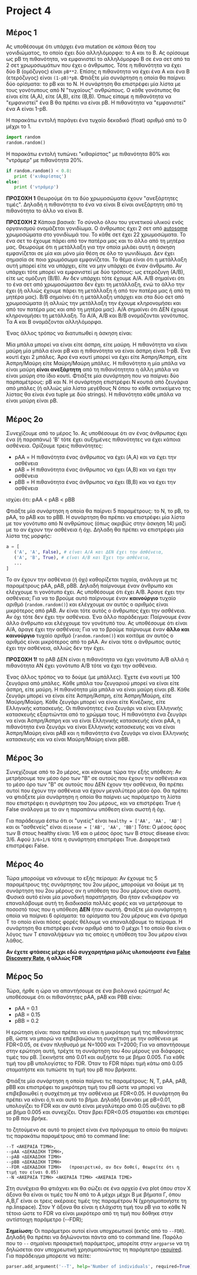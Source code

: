 

# Project 4
<!--  https://gist.github.com/kantale/93df74b2b69890b57677e43158994a1a -->

## Μέρος 1
Ας υποθέσουμε ότι υπάρχει ένα mutation σε κάποια θέση του γονιδιώματος, το οποίο έχει δύο αλληλόμορφα: το A και το B.
Ας ορίσουμε ως pB τη πιθανότητα, να εμφανιστεί το αλληλόμορφο Β σε ένα σετ από τα 2 σετ χρωμοσωμάτων που έχει ο άνθρωπος. 
Τότε η πιθανότητα να έχει δύο B (ομόζυγος) είναι ```pB**2```. Επίσης η πιθανότητα να έχει ένα Α και ένα Β (ετερόζυγος) είναι ```(1-pB)*pB```.
Φτιάξτε μία συνάρτηση η οποία θα παίρνει δύο ορίσματα: το pB και το Ν. Η συνάρτηση θα επιστρέφει μία λίστα με τους γονότυπους από Ν "τυχαίους" ανθρώπους. Ο κάθε γονότυπος θα είναι είτε (Α,Α), είτε (Α,Β), είτε (Β,Β). Όπως είπαμε η πιθανότητα να "εμφανιστεί" ένα Β θα πρέπει να είναι pB. Η πιθανότητα να "εμφανιστεί" ένα Α είναι 1-pΒ. 

Η παρακάτω εντολή παράγει ένα τυχαίο δεκαδικό (float) αριθμό από το 0 μέχρι το 1.
```python
import random
random.random()
```

Η παρακάτω εντολή τυπώνει "κιθαρίστας" με πιθανότητα 80% και "ντράμερ" με πιθανότητα 20%.
```python
if random.random() < 0.8:
   print ('κιθαρίστας')
else:
   print ('ντράμερ')
```

**ΠΡΟΣΟΧΗ 1** Θεωρούμε ότι τα δύο χρωμοσώματα έχουν "ανεξάρτητες τιμές". Δηλαδή η πιθανότητα το ένα να είναι Β είναι ανεξάρτητη από τη πιθανότητα το άλλο να είναι Β. 

**ΠΡΟΣΟΧΗ 2** Κάποια βασικά: Το σύνολο όλου του γενετικού υλικού ενός οργανισμού ονομάζεται γονιδίωμα. Ο άνθρωπος έχει 2 σετ από [autosome](https://en.wikipedia.org/wiki/Autosome) χρωμοσώματα στο γονιδίωμά του. Το κάθε σετ έχει 22 χρωμοσώματα. Το ένα σετ το έχουμε πάρει από τον πατέρα μας και το άλλο από τη μητέρα μας. Θεωρούμε ότι η μετάλλαξη για την οποία μιλάει αυτή η άσκηση εμφανίζεται σε μία και μόνο μία θέση σε όλο το γωνιδίωμα. Δεν έχει σημασία σε ποιο χρωμόσωμα εμφανίζεται. Το θέμα είναι ότι η μετάλλαξη αυτή μπορεί είτε να υπάρχει, είτε να μην υπάρχει σε έναν άνθρωπο. Αν υπάρχει τότε μπορεί να εμφανιστεί με δύο τρόπους: ως ετερόζυγη (Α/Β), είτε ως ομόζυγη (Β/Β). Αν δεν υπάρχει τότε έχουμε Α/Α. Α/Β σημαίνει ότι το ένα σετ από χρωμοσώματσα δεν έχει τη μετάλλαξη, ενώ το άλλο την έχει (ή αλλιώς έχουμε πάρει τη μετάλλαξη ή από τον πατέρα μας ή από τη μητέρα μας). Β/Β σημαίνει ότι η μετάλλαξη υπάρχει και στα δύο σετ από χρωμοσώματα (ή αλλιώς την μετάλλαξη την έχουμε κληρονομήσει και από τον πατέρα μας και από τη μητέρα μας). Α/Α σημαίνει ότι ΔΕΝ έχουμε κληρονομήσει τη μετάλλαξη. 
Τα Α/Α, Α/Β και Β/Β ονομάζονται γονότυπος. Τα Α και Β ονομάζονται αλληλόμορφα. 

Ένας άλλος τρόπος να διατυπωθεί η άσκηση είναι:

Μία μπάλα μπορεί να είναι είτε άσπρη, είτε μαύρη. Η πιθανότητα να είναι μαύρη μία μπάλα είναι pB και η πιθανότητα να είναι άσπρη είναι 1-pB. Ένα κουτί έχει 2 μπάλες. Άρα ένα κουτί μπορεί να έχει είτε Άσπρη/Άσπρη, είτε Άσπρη/Μαύρη είτε Μαύρη/Μαύρη μπάλες. Η πιθανότητα η μία μπάλα να είναι μαύρη **είναι ανεξάρτητη** από τη πιθανότητητα η άλλη μπάλα να είναι μαύρη στο ίδιο κουτί. Φτιάξτε μία συνάρτηση που να παίρνει δύο παρπαμέτρους: pB και Ν. Η συνάρτηση επιστρέφει Ν κουτιά από ζευγάρια από μπάλες (ή αλλιώς μία λίστα μεγέθους Ν όπου το κάθε αντικείμενο της λίστας θα είναι ένα tuple με δύο strings). Η πιθανότητα κάθε μπάλα να είναι μαύρη είναι pB. 


## Μέρος 2ο
Συνεχίζουμε από το μέρος 1ο. Ας υποθέσουμε ότι αν ένας άνθρωπος έχει ένα (ή παραπάνω) 'B' τότε έχει αυξημένες πιθανότητες να έχει κάποια ασθένεια. Ορίζουμε τρεις πιθανότητες:
* pAA = Η πιθανότητα ένας άνθρωπος να έχει (A,A) και να έχει την ασθένεια
* pAB = Η πιθανότητα ένας άνθρωπος να έχει (Α,Β) και να έχει την ασθένεια 
* pBB = Η πιθανότητα ένας άνθρωπος να έχει (Β,Β) και να έχει την ασθένεια

ισχύει ότι: pΑΑ < pAB < pBB 

Φτιάξτε μία συνάρτηση η οποία θα παίρνει 5 παραμέτρους: το Ν, το pB, το pAA, το pAB και το pBB.
H συνάρτηση θα πρέπει να επιστρέφει μία λίστα με τον γονότυπο από Ν ανθρώπους (όπως ακριβώς στην άσκηση 14) μαζί με το αν έχουν την ασθένεια ή όχι. Δηλαδη θα πρέπει να επιστρέφει μία λίστα της μορφής:

```python
a = [
   ('A', 'A', False), # είναι Α/Α και ΔΕΝ έχει την άσθένεια,
   ('A', 'B', True), # είναι A/B και Έχει την ασθένεια,
   ...
] 
```

Το αν έχουν την ασθένεια (ή όχι) καθορίζεται τυχαία, ανάλογα με τις παραμέτρους pAA, pAB, pBB. Δηλαδή παίρνουμε έναν άνθρωπο και ελέγχουμε τι γονότυπο έχει. Ας υποθέσουμε ότι έχει Α/Β. Άραγε έχει την ασθένεια; Για να το βρούμε αυτό παίρνουμε έναν **καινούργιο** τυχαίο αριθμό (```random.random()```) και ελέγχουμε αν αυτός ο αριθμός είναι μικρότερος από pAB. Αν είναι τότε αυτός ο άνθρωπος έχει την ασθένεια. Αν όχι τότε δεν έχει την ασθένεια. Ένα άλλο παράδειγμα: Παίρνουμε έναν άλλο άνθρωπο και ελέγχουμε τον γονότυπό του. Ας υποθέσουμε ότι είναι A/A, άραγε έχει την ασθένεια; Για να το βρούμε παίρνουμε έναν **άλλο και καινούργιο** τυχαίο αριθμό (```random.random()```) και κοιτάμε αν αυτός ο αριθμός είναι μικρότερος από το pAA. Αν είναι τότε ο άνθρωπος αυτός έχει την ασθένεια, αλλιώς δεν την έχει. 

**ΠΡΟΣΟΧΗ 1!** το pAB ΔΕΝ είναι η πιθανότητα να έχει γονότυπο Α/Β αλλά η πιθανότητα ΑΝ έχει γονότυπο Α/Β τότε να έχει την ασθένεια. 

Ένας άλλος τρόπος να το δούμε (με μπάλλες). Έχετε ένα κουτί με 100 ζευγάρια από μπάλες. Κάθε μπάλα του ζευγαριού μπορεί να είναι είτε άσπρη, είτε μαύρη. Η πιθανότητα μία μπάλα να είναι μαύρη είναι pB. Κάθε ζευγάρι μπορεί να είναι είτε Άσπρη/Άσπρη, είτε Άσπρη/Μαύρη, είτε Μαύρη/Μαύρη. Κάθε ζευγάρι μπορεί να είναι είτε Κινέζικης, είτε Ελληνικής κατασκευής. Οι πιθανότητες ένα ζευγάρι να είναι Ελληνικής κατασκευής εξαρτιώνται από το χρώμμα τους. Η πιθανότητα ένα ζευγάρι να είναι Άσπρη/Άσπρη και να είναι Ελληνικής κατασκευής είναι pAA, η πιθανότητα ένα ζευγάρι να είναι Ελληνικής κατασκευής και να είναι Άσπρη/Μαύρη είναι pAB και η πιθανότητα ένα ζευγάρι να είναι Ελληνικής κατασκευής και να είναι Μαύρη/Μαύρη είναι pBB. 

## Μέρος 3ο
Συνεχίζουμε από το 2ο μέρος, και κάνουμε τώρα την εξής υπόθεση: Αν μετρήσουμε τον μέσο όρο των "Β" σε αυτούς που έχουν την ασθένεια και το μέσο όρο των "Β" σε αυτούς που ΔΕΝ έχουν την ασθένεια, θα πρέπει αυτοί που έχουν την ασθένεια να έχουν μεγαλύτερο μέσο όρο. Θα πρέπει να φτιάξετε μία συνάρτηση η οποία θα παίρνει ως παράμετρο τη λίστα που επιστρέφει η συνάρτηση του 2ου μέρους, και να επιστρέφει True ή False ανάλογα με το αν η παραπάνω υπόθεση είναι σωστή ή όχι.  

Για παράδειγμα έστω ότι οι "υγιείς" είναι ```healthy = ['AA', 'AA', 'AB']``` και οι "ασθενείς" είναι ```disease = ['AB', 'AA', 'BB']``` Τότε: Ο μέσος όρος των Β στους healthy είναι: 1/6 και ο μέσος όρος των Β στους disease είναι: 3/6. Αφού ```3/6>1/6``` τότε η συνάρτηση επιστρέφει True. Διαφορετικά επιστρέφει False.

## Μέρος 4ο
Τώρα μπορούμε να κάνουμε το εξής πείραμα: Αν έχουμε τις 5 παραμέτρους της συνάρτησης του 2ου μέρος, μπορούμε να δούμε με τη συνάρτηση του 2ου μέρους αν η υπόθεση του 3ου μέρους είναι σωστή. Φυσικά αυτό είναι μία μοναδική παρατήρηση. Θα ήταν ενδιαφέρον να επαναλάβουμε αυτή τη διαδικασία πολλές φορές και να μετρήσουμε το ποσοστό τους που η υπόθεση **ΔΕΝ** ήταν σωστή. Φτιάξτε μία συνάρτηση η οποία να παίρνει 6 ορίσματα: τα ορίσματα του 2ου μέρους και ένα όρισμα Τ το οποίο είναι πόσες φορές θέλουμε να επαναλάβουμε το πείραμα. Η συνάρτηση θα επιστρέφει έναν αριθμό από το 0 μέχρι 1 το οποίο θα είναι ο λόγος των Τ επαναλήψεων για τις οποίες η υπόθεση του 3ου μέρου είναι λάθος. 

**Αν έχετε φτάσεις μέχρι εδώ συγχαρητήρια μόλις υλοποιήσατε ένα [False Discovery Rate](https://en.wikipedia.org/wiki/False_discovery_rate), ή αλλιώς FDR**

## Μέρος 5ο
Τώρα, ήρθε η ώρα να απαντήσουμε σε ένα βιολογικό ερώτημα! Ας υποθέσουμε ότι οι πιθανότητες pAA, pAB και PBB είναι:
* pAA = 0.1
* pAB = 0.15
* pBB = 0.2

Η ερώτηση είναι: ποια πρέπει να είναι η μικρότερη τιμή της πιθανότητας pB, ώστε να μπορώ να επιβεβαιώσω τη συσχέτιση με την ασθένεια με FDR<0.05, σε έναν πληθυσμό με Ν=1000 και Τ=2000; Για να απαντήσουμε στην ερώτηση αυτή, τρέχτε τη συνάρτηση του 4ου μέρους για διάφορες τιμές του pB. Ξεκινήστε από 0.01 και αυξήστε το με βήμα 0.005. Για κάθε τιμή του pB υπολογίστες το FDR. Όταν το FDR πάρει τιμή κάτω από 0.05 σταματήστε και τυπώστε τη τιμή του pB που βρήκατε.  

Φτιάξτε μία συνάρτηση η οποία παίρνει τις παραμέτρους: N, T, pAA, pAB, pBB και επιστρέφει το μικρότερη τιμή του pB ώστε να μπορεί να επιβεβαιωθεί η συσχέτιση με την ασθένεια με FDR<0.05. Η συνάρτηση θα πρέπει να κάνει ό,τι και αυτό το βήμα. Δηλαδή ξεκινάει με pB=0.01, υπολογίζει το FDR και αν αυτό είναι μεγαλύτερο από 0.05 αυξάνει το pB με βήμα 0.005 και συνεχίζει. Όταν βρει FDR<0.05 σταματάει και επιστέφει το pB που βρήκε.  

το ζητούμενο σε αυτό το project είναι ένα πρόγραμμα το οποίο θα παίρνει τις παρακάτω παραμέτρους από το command line:
```
--T <ΑΚΕΡΑΙΑ ΤΙΜΗ>, 
--pAA <ΔΕΚΑΔΙΚΗ ΤΙΜΗ>, 
--pAB <ΔΕΚΑΔΙΚΗ ΤΙΜΗ>
--pBB <ΔΕΚΑΔΙΚΗ ΤΙΜΗ>
--FDR <ΔΕΚΑΔΙΚΗ ΤΙΜΗ>   (προαιρετικό, αν δεν δοθεί, θεωρείτε ότι η τιμή του είναι 0.05)
--N <ΑΚΕΡΑΙΑ ΤΙΜH> <ΑΚΕΡΑΙΑ ΤΙΜH> <ΑΚΕΡΑΙΑ ΤΙΜΕ>
```

Στη συνέχεια θα φτιάχνει και θα σώζει σε ένα αρχείο ένα plot όπου στον X άξονα θα είναι οι τιμές του N από το Α μέχρι μέχρι Β με βήματα Γ, όπου Α,Β,Γ είναι οι τρεις ακέραιες τιμές της παραμέτρου N (χρησιμοποιήστε τη np.linspace). Στον Υ άξονα θα είναι η ελάχιστη τιμή του pB για το κάθε Ν τέτοιο ώστε το FDR να είναι μικρότερο από τη τιμή που δόθηκε στην αντίστοιχη παράμετρο (--FDR);  

**Σημείωση:** Οι παράμετροι αυτοί είναι υποχρεωτικοί (εκτός από το `--FDR`). Δηλαδή θα πρέπει να δηλώνονται πάντα από το command line. Παρόλο που το `--` σημαίνει προαιρετική παράμετρος, μπορείτε στην `argparse` να τη δηλώσεται σαν υποχρεωτική χρησιμοποιώντας τη παράμτετρο [required](https://docs.python.org/dev/library/argparse.html#required). Για παράδειγμα μπορειτε να πείτε:

```python
parser.add_argument('--T', help='Number of individuals', required=True)
```




